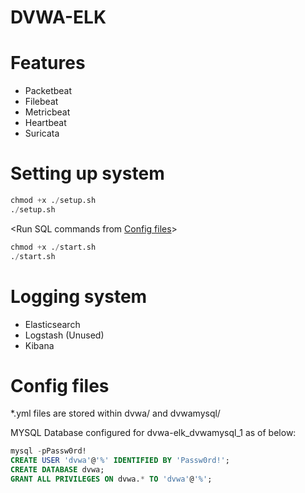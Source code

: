 # DVWA-ELK

# Features
- Packetbeat
- Filebeat
- Metricbeat
- Heartbeat
- Suricata

# Setting up system
```python
chmod +x ./setup.sh
./setup.sh
```
<Run SQL commands from [Config files](https://github.com/mcdulltii/dvwa-elk#config-files)>
```python
chmod +x ./start.sh
./start.sh
```

# Logging system
- Elasticsearch
- Logstash (Unused)
- Kibana

# Config files
*.yml files are stored within dvwa/ and dvwamysql/

MYSQL Database configured for dvwa-elk_dvwamysql_1 as of below:
```sql
mysql -pPassw0rd!
CREATE USER 'dvwa'@'%' IDENTIFIED BY 'Passw0rd!';
CREATE DATABASE dvwa;
GRANT ALL PRIVILEGES ON dvwa.* TO 'dvwa'@'%';
```
